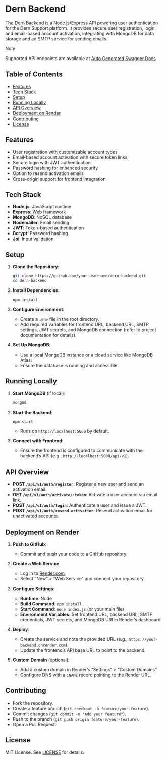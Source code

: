 # Dern Backend

The Dern Backend is a Node.js/Express API powering user authentication for the Dern Support platform. It provides secure user registration, login, and email-based account activation, integrating with MongoDB for data storage and an SMTP service for sending emails.

> [!NOTE]
> Supported API endpoints are available at [Auto Generated Swagger Docs](https://dern-backend-plc9.onrender.com/api-docs/)

## Table of Contents
- [Features](#features)
- [Tech Stack](#tech-stack)
- [Setup](#setup)
- [Running Locally](#running-locally)
- [API Overview](#api-overview)
- [Deployment on Render](#deployment-on-render)
- [Contributing](#contributing)
- [License](#license)

## Features
- User registration with customizable account types
- Email-based account activation with secure token links
- Secure login with JWT authentication
- Password hashing for enhanced security
- Option to resend activation emails
- Cross-origin support for frontend integration

## Tech Stack
- **Node.js**: JavaScript runtime
- **Express**: Web framework
- **MongoDB**: NoSQL database
- **Nodemailer**: Email sending
- **JWT**: Token-based authentication
- **Bcrypt**: Password hashing
- **Joi**: Input validation

## Setup
1. **Clone the Repository**:
   ```bash
   git clone https://github.com/your-username/dern-backend.git
   cd dern-backend
   ```

2. **Install Dependencies**:
   ```bash
   npm install
   ```

3. **Configure Environment**:
   - Create a `.env` file in the root directory.
   - Add required variables for frontend URL, backend URL, SMTP settings, JWT secrets, and MongoDB connection (refer to project documentation for details).

4. **Set Up MongoDB**:
   - Use a local MongoDB instance or a cloud service like MongoDB Atlas.
   - Ensure the database is running and accessible.

## Running Locally
1. **Start MongoDB** (if local):
   ```bash
   mongod
   ```

2. **Start the Backend**:
   ```bash
   npm start
   ```
   - Runs on `http://localhost:5000` by default.

3. **Connect with Frontend**:
   - Ensure the frontend is configured to communicate with the backend’s API (e.g., `http://localhost:5000/api/v1`).

## API Overview
- **POST `/api/v1/auth/register`**: Register a new user and send an activation email.
- **GET `/api/v1/auth/activate/:token`**: Activate a user account via email link.
- **POST `/api/v1/auth/login`**: Authenticate a user and issue a JWT.
- **POST `/api/v1/auth/resend-activation`**: Resend activation email for unactivated accounts.

## Deployment on Render
1. **Push to GitHub**:
   - Commit and push your code to a GitHub repository.

2. **Create a Web Service**:
   - Log in to [Render.com](https://render.com).
   - Select “New” > “Web Service” and connect your repository.

3. **Configure Settings**:
   - **Runtime**: Node
   - **Build Command**: `npm install`
   - **Start Command**: `node index.js` (or your main file)
   - **Environment Variables**: Set frontend URL, backend URL, SMTP credentials, JWT secrets, and MongoDB URI in Render’s dashboard.

4. **Deploy**:
   - Create the service and note the provided URL (e.g., `https://your-backend.onrender.com`).
   - Update the frontend’s API base URL to point to the backend.

5. **Custom Domain** (optional):
   - Add a custom domain in Render’s “Settings” > “Custom Domains”.
   - Configure DNS with a `CNAME` record pointing to the Render URL.

## Contributing
- Fork the repository.
- Create a feature branch (`git checkout -b feature/your-feature`).
- Commit changes (`git commit -m "Add your feature"`).
- Push to the branch (`git push origin feature/your-feature`).
- Open a Pull Request.

## License
MIT License. See [LICENSE](LICENSE) for details.